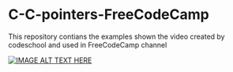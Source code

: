 # C-C-pointers-FreeCodeCamp
This repository contians the examples shown the video created by codeschool and used in FreeCodeCamp channel

[![IMAGE ALT TEXT HERE](https://img.youtube.com/vi/zuegQmMdy8M/0.jpg)](https://www.youtube.com/watch?v=zuegQmMdy8M)
